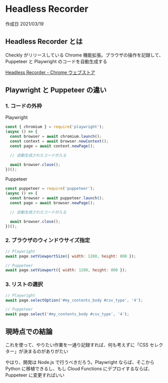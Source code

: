 # Headless Recorder

作成日 2021/03/19

## Headless Recorder とは

Checkly がリリースしている Chrome 機能拡張。ブラウザの操作を記録して、Puppeteer と Playwright のコードを自動生成する

[Headless Recorder \- Chrome ウェブストア](https://chrome.google.com/webstore/detail/headless-recorder/djeegiggegleadkkbgopoonhjimgehda)

## Playwright と Puppeteer の違い

### 1. コードの外枠

Playwright

```javascript
const { chromium } = require('playwright');
(async () => {
  const browser = await chromium.launch();
  const context = await browser.newContext();
  const page = await context.newPage();

  // 自動生成されたコードが入る

  await browser.close();
})();
```

Puppeteer

```javascript
const puppeteer = require('puppeteer');
(async () => {
  const browser = await puppeteer.launch();
  const page = await browser.newPage();

  // 自動生成されたコードが入る

  await browser.close();
})();
```

### 2. ブラウザのウィンドウサイズ指定

```javascript
// Playwright
await page.setViewportSize({ width: 1280, height: 800 });

// Puppeteer
await page.setViewport({ width: 1280, height: 800 });
```

### 3. リストの選択

```javascript
// Playwright
await page.selectOption('#my_contents_body #csv_type', '4');

// Puppeteer
await page.select('#my_contents_body #csv_type', '4');
```

## 現時点での結論

これを使って、やりたい作業を一通り記録すれば、何も考えずに「CSS セレクター」が決まるのがありがたい

やはり、開発は Node.js で行うべきだろう。Playwright ならば、そこから Python に移植できるし、もし Cloud Functions にデプロイするならば、Puppeteer に変更すればいい
